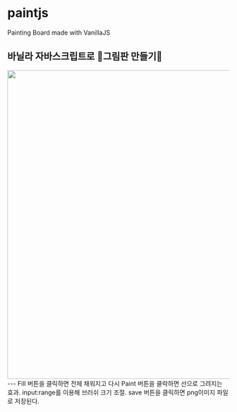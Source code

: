 # paintjs
Painting Board made with VanillaJS

바닐라 자바스크립트로 🎨그림판 만들기🎨
---
<img src="https://user-images.githubusercontent.com/68538657/101015687-1c92e200-35ab-11eb-886a-211f6464278b.gif" width="700">
---
Fill 버튼을 클릭하면 전체 채워지고 다시 Paint 버튼을 쿨락하면 선으로 그려지는 효과.
input:range를 이용해 브러쉬 크기 조절.
save 버튼을 클릭하면 png이미지 파일로 저장된다.
